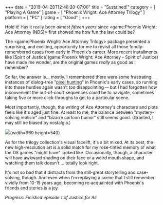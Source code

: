 +++
date = "2019-04-28T12:48:20-07:00"
title = "Sustained!"
category = [ "Playing A Game" ]
game = [ "Phoenix Wright: Ace Attorney Trilogy" ]
platform = [ "PC" ]
rating = [ "Good" ]
+++

Hold it!  Has it really been <i>almost fifteen years</i> since <game:Phoenix Wright: Ace Attorney (NDS)> first showed me how fun the law could be?

The <game:Phoenix Wright: Ace Attorney Trilogy> package presented a surprising, and exciting, opportunity for me to revisit all those fondly-remembered cases from early in Phoenix's career.  More recent installments like [Spirit of Justice](game:Phoenix Wright: Ace Attorney - Spirit of Justice) have made me wonder, are the original games <i>really</i> as good as I remember?

So far, the answer is... mostly.  I remembered there were some frustrating instances of dialog-tree "<a href="https://tvtropes.org/pmwiki/pmwiki.php/Main/PixelHunt">pixel hunting</a>" in Phoenix's early cases, so running into those hurdles again wasn't <i>too</i> disappointing -- but I had forgotten how inconvenient the out-of-court sequences could be to navigate, sometimes taking five or more click-throughs to get to a particular scene.

Most importantly, though, the writing of Ace Attorney's characters and plots feels like it's aged just fine.  At least to me, the balance between "mystery-solving realism" and "bizarre cartoon humor" still seems good.  (Granted, I may still be biased by nostalgia.)

![]($SiteBaseURL$phoenix_wright_trilogy_parrot.jpg){width=960 height=540}

As for the trilogy collection's visual facelift, it's a bit mixed.  At its best, the new high-resolution art is a solid match for my rose-tinted memory of what the DS games "might have" looked like.  Occasionally, though, a character will have awkward shading on their face or a weird mouth shape, and watching them talk doesn't ... totally look right.

It's not so bad that it distracts from the still-great storytelling and case-solving, though.  And even when I'm replaying a scene that I still remember vividly from 10-15 years ago, becoming re-acquainted with Phoenix's friends and stories is a joy.

<i>Progress: Finished episode 1 of Justice for All</i>
